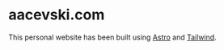 # aacevski.com

This personal website has been built using [Astro](https://astro.build) and [Tailwind](https://tailwindcss.com/).

